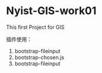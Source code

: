 # Nyist-GIS-work01
This first Project for GIS

插件使用：
1. bootstrap-fileinput
2. bootstrap-chosen.js
3. bootstrap-fileinput
